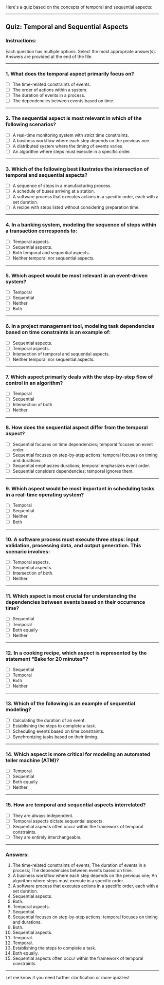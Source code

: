 Here's a quiz based on the concepts of temporal and sequential aspects:

---

## Quiz: Temporal and Sequential Aspects

### Instructions:

Each question has multiple options. Select the most appropriate answer(s). Answers are provided at the end of the file.

---

### 1. What does the temporal aspect primarily focus on?

- [ ]  The time-related constraints of events.
- [ ]  The order of actions within a system.
- [ ]  The duration of events in a process.
- [ ]  The dependencies between events based on time.

---

### 2. The sequential aspect is most relevant in which of the following scenarios?

- [ ]  A real-time monitoring system with strict time constraints.
- [ ]  A business workflow where each step depends on the previous one.
- [ ]  A distributed system where the timing of events varies.
- [ ]  An algorithm where steps must execute in a specific order.

---

### 3. Which of the following best illustrates the intersection of temporal and sequential aspects?

- [ ]  A sequence of steps in a manufacturing process.
- [ ]  A schedule of buses arriving at a station.
- [ ]  A software process that executes actions in a specific order, each with a set duration.
- [ ]  A recipe with steps listed without considering preparation time.

---

### 4. In a banking system, modeling the sequence of steps within a transaction corresponds to:

- [ ]  Temporal aspects.
- [ ]  Sequential aspects.
- [ ]  Both temporal and sequential aspects.
- [ ]  Neither temporal nor sequential aspects.

---

### 5. Which aspect would be most relevant in an event-driven system?

- [ ]  Temporal
- [ ]  Sequential
- [ ]  Neither
- [ ]  Both

---

### 6. In a project management tool, modeling task dependencies based on time constraints is an example of:

- [ ]  Sequential aspects.
- [ ]  Temporal aspects.
- [ ]  Intersection of temporal and sequential aspects.
- [ ]  Neither temporal nor sequential aspects.

---

### 7. Which aspect primarily deals with the **step-by-step flow** of control in an algorithm?

- [ ]  Temporal
- [ ]  Sequential
- [ ]  Intersection of both
- [ ]  Neither

---

### 8. How does the sequential aspect differ from the temporal aspect?

- [ ]  Sequential focuses on time dependencies; temporal focuses on event order.
- [ ]  Sequential focuses on step-by-step actions; temporal focuses on timing and durations.
- [ ]  Sequential emphasizes durations; temporal emphasizes event order.
- [ ]  Sequential considers dependencies; temporal ignores them.

---

### 9. Which aspect would be most important in scheduling tasks in a real-time operating system?

- [ ]  Temporal
- [ ]  Sequential
- [ ]  Neither
- [ ]  Both

---

### 10. A software process must execute three steps: input validation, processing data, and output generation. This scenario involves:

- [ ]  Temporal aspects.
- [ ]  Sequential aspects.
- [ ]  Intersection of both.
- [ ]  Neither.

---

### 11. Which aspect is most crucial for understanding the dependencies between events based on their occurrence time?

- [ ]  Sequential
- [ ]  Temporal
- [ ]  Both equally
- [ ]  Neither

---

### 12. In a cooking recipe, which aspect is represented by the statement "Bake for 20 minutes"?

- [ ]  Sequential
- [ ]  Temporal
- [ ]  Both
- [ ]  Neither

---

### 13. Which of the following is an example of sequential modeling?

- [ ]  Calculating the duration of an event.
- [ ]  Establishing the steps to complete a task.
- [ ]  Scheduling events based on time constraints.
- [ ]  Synchronizing tasks based on their timing.

---

### 14. Which aspect is more critical for modeling an automated teller machine (ATM)?

- [ ]  Temporal
- [ ]  Sequential
- [ ]  Both equally
- [ ]  Neither

---

### 15. How are temporal and sequential aspects interrelated?

- [ ]  They are always independent.
- [ ]  Temporal aspects dictate sequential aspects.
- [ ]  Sequential aspects often occur within the framework of temporal constraints.
- [ ]  They are entirely interchangeable.

---

### **Answers**:

1. The time-related constraints of events; The duration of events in a process; The dependencies between events based on time.
2. A business workflow where each step depends on the previous one; An algorithm where steps must execute in a specific order.
3. A software process that executes actions in a specific order, each with a set duration.
4. Sequential aspects.
5. Both.
6. Temporal aspects.
7. Sequential.
8. Sequential focuses on step-by-step actions; temporal focuses on timing and durations.
9. Both.
10. Sequential aspects.
11. Temporal.
12. Temporal.
13. Establishing the steps to complete a task.
14. Both equally.
15. Sequential aspects often occur within the framework of temporal constraints.

---

Let me know if you need further clarification or more quizzes!